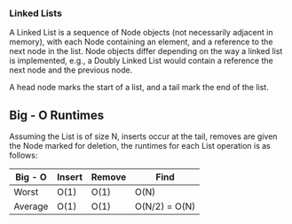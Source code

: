 ### Linked Lists ### 

A Linked List is a sequence of Node objects (not necessarily adjacent in memory), with each Node containing an element, and 
a reference to the next node in the list. Node objects differ depending on the way a linked list is implemented, e.g., a Doubly 
Linked List would contain a reference the next node and the previous node.

A head node marks the start of a list, and a tail mark the end of the list. 


## Big - O Runtimes ## 
Assuming the List is of size N, inserts occur at the tail, removes are given the Node marked for deletion, the runtimes for each List operation is as
follows: 

|Big - O  | Insert    | Remove | Find | 
|---------| --------  | ------ | -----|
| Worst   |  O(1)     |  O(1)  | O(N) |
| Average |  O(1)     |  O(1)  | O(N/2) = O(N) | 
